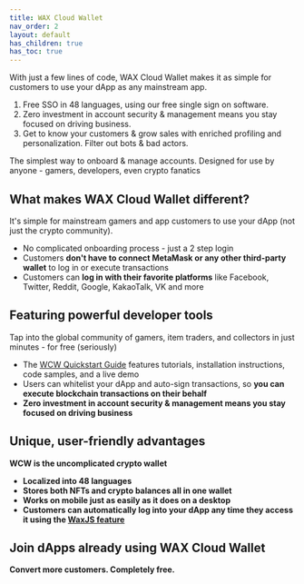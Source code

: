 ```yaml
---
title: WAX Cloud Wallet
nav_order: 2
layout: default
has_children: true
has_toc: true
---
```


With just a few lines of code, WAX Cloud Wallet makes it as simple for customers to use your dApp as any mainstream app.

1. Free SSO in 48 languages, using our free single sign on software.
2. Zero investment in account security & management means you stay focused on driving business.
3. Get to know your customers & grow sales with enriched profiling and personalization. Filter out bots & bad actors.

The simplest way to onboard & manage accounts.
Designed for use by anyone - gamers, developers, even crypto fanatics

## What makes WAX Cloud Wallet different?
It's simple for mainstream gamers and app customers to use your dApp (not just the crypto community).

* No complicated onboarding process - just a 2 step login
* Customers <b>don't have to connect MetaMask or any other third-party wallet</b> to log in or execute transactions
* Customers can <b>log in with their favorite platforms</b> like Facebook, Twitter, Reddit, Google, KakaoTalk, VK and more

## Featuring powerful developer tools

Tap into the global community of gamers, item traders, and collectors in just minutes - for free (seriously)

* The [WCW Quickstart Guide](/docs/wax-cloud-wallet/waxjs/waxjs_qstart) features tutorials, installation instructions, code samples, and a live demo
* Users can whitelist your dApp and auto-sign transactions, so <b>you can execute blockchain transactions on their behalf
* Zero investment in account security & management means you stay focused on driving business

## Unique, user-friendly advantages

WCW is the uncomplicated crypto wallet

* Localized into <b>48 languages</b>
* Stores both <b>NFTs and crypto balances</b> all in one wallet
* Works on <b>mobile</b> just as easily as it does on a desktop
* Customers can automatically log into your dApp any time they access it using the [WaxJS feature](/docs/wax-cloud-wallet/waxjs/)

## Join dApps already using WAX Cloud Wallet

Convert more customers. Completely free.


